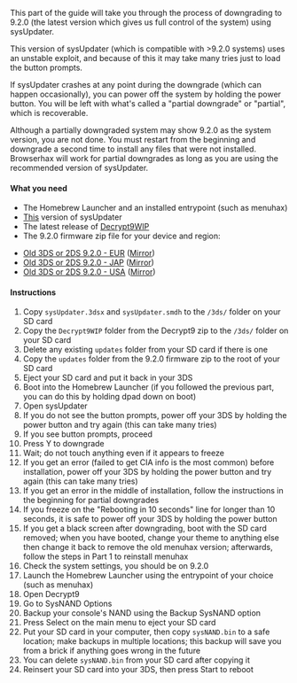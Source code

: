 This part of the guide will take you through the process of downgrading to 9.2.0 (the latest version which gives us full control of the system) using sysUpdater.

This version of sysUpdater (which is compatible with >9.2.0 systems) uses an unstable exploit, and because of this it may take many tries just to load the button prompts.

If sysUpdater crashes at any point during the downgrade (which can happen occasionally), you can power off the system by holding the power button. You will be left with what's called a "partial downgrade" or "partial", which is recoverable.

Although a partially downgraded system may show 9.2.0 as the system version, you are not done. You must restart from the beginning and downgrade a second time to install any files that were not installed. Browserhax will work for partial downgrades as long as you are using the recommended version of sysUpdater.

#### What you need

* The Homebrew Launcher and an installed entrypoint (such as menuhax)
* [This](https://mega.nz/#!10FjBKrB!PqbqJ8oSzoX-6iuhafR7kdHiWUBQSptrhjYTR6BLLUI) version of sysUpdater
* The latest release of [Decrypt9WIP](https://github.com/d0k3/Decrypt9WIP/releases)
* The 9.2.0 firmware zip file for your device and region:
 +    [Old 3DS or 2DS 9.2.0 - EUR](https://mega.nz/#!xh0wCRYQ!AaxVlej5jG4YPthojiI403alEtYfrkqq4FfdTy10EcU
) ([Mirror](https://drive.google.com/file/d/0BzPfvjeuhqoDT0oxaGxPSmJ5Rlk/view?usp=sharing))    
 +    [Old 3DS or 2DS 9.2.0 - JAP](https://mega.nz/#!dxMUgTDL!sWvpVP4yWL_H66sOMG9VCJh3xMGG0_GgaX22gTpRE24
) ([Mirror](https://drive.google.com/file/d/0BzPfvjeuhqoDNnNrXzh4UlFPNzQ/view?usp=sharing))    
 +    [Old 3DS or 2DS 9.2.0 - USA](https://mega.nz/#!VsMTFDIR!-TfpWoCcCNEky-EfWHFDb1Cf6Ob0VJL0oF01J2YD2Cs) ([Mirror](https://drive.google.com/file/d/0BzPfvjeuhqoDRVY4YWVsMjVqTkU/view?usp=sharing))

#### Instructions

1. Copy `sysUpdater.3dsx` and `sysUpdater.smdh` to the `/3ds/` folder on your SD card
2. Copy the `Decrypt9WIP` folder from the Decrypt9 zip to the `/3ds/` folder on your SD card
2. Delete any existing `updates` folder from your SD card if there is one
3. Copy the `updates` folder from the 9.2.0 firmware zip to the root of your SD card
4. Eject your SD card and put it back in your 3DS
5. Boot into the Homebrew Launcher (if you followed the previous part, you can do this by holding dpad down on boot)
6. Open sysUpdater
7. If you do not see the button prompts, power off your 3DS by holding the power button and try again (this can take many tries)
8. If you see button prompts, proceed
9. Press Y to downgrade
10. Wait; do not touch anything even if it appears to freeze
11. If you get an error (failed to get CIA info is the most common) before installation, power off your 3DS by holding the power button and try again (this can take many tries)
12. If you get an error in the middle of installation, follow the instructions in the beginning for partial downgrades
13. If you freeze on the "Rebooting in 10 seconds" line for longer than 10 seconds, it is safe to power off your 3DS by holding the power button
14. If you get a black screen after downgrading, boot with the SD card removed; when you have booted, change your theme to anything else then change it back to remove the old menuhax version; afterwards, follow the steps in Part 1 to reinstall menuhax
15. Check the system settings, you should be on 9.2.0
16. Launch the Homebrew Launcher using the entrypoint of your choice (such as menuhax)
17. Open Decrypt9
18. Go to SysNAND Options
19. Backup your console's NAND using the Backup SysNAND option
20. Press Select on the main menu to eject your SD card
21. Put your SD card in your computer, then copy `sysNAND.bin` to a safe location; make backups in multiple locations; this backup will save you from a brick if anything goes wrong in the future
22. You can delete `sysNAND.bin` from your SD card after copying it
23. Reinsert your SD card into your 3DS, then press Start to reboot